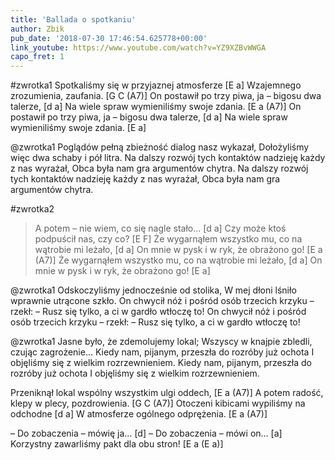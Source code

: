```yaml
---
title: 'Ballada o spotkaniu'
author: Zbik
pub_date: '2018-07-30 17:46:54.625778+00:00'
link_youtube: https://www.youtube.com/watch?v=YZ9XZBvWWGA
capo_fret: 1
---
```


#zwrotka1
Spotkaliśmy się w przyjaznej atmosferze [E a]
Wzajemnego zrozumienia, zaufania. [G C (A7)]
On postawił po trzy piwa, ja – bigosu dwa talerze, [d a]
Na wiele spraw wymieniliśmy swoje zdania. [E a (A7)]
On postawił po trzy piwa, ja – bigosu dwa talerze, [d a]
Na wiele spraw wymieniliśmy swoje zdania. [E a]

@zwrotka1
Poglądów pełną zbieżność dialog nasz wykazał,
Dołożyliśmy więc dwa schaby i pół litra.
Na dalszy rozwój tych kontaktów nadzieję każdy z nas wyrażał,
Obca była nam gra argumentów chytra.
Na dalszy rozwój tych kontaktów nadzieję każdy z nas wyrażał,
Obca była nam gra argumentów chytra.

#zwrotka2
>A potem – nie wiem, co się nagle stało… [d a]
>Czy może ktoś podpuścił nas, czy co? [E F]
>Że wygarnąłem wszystko mu, co na wątrobie mi leżało, [d a]
>On mnie w pysk i w ryk, że obrażono go! [E a (A7)]
>Że wygarnąłem wszystko mu, co na wątrobie mi leżało, [d a]
>On mnie w pysk i w ryk, że obrażono go! [E a]

@zwrotka1
Odskoczyliśmy jednocześnie od stolika,
W mej dłoni lśniło wprawnie utrącone szkło.
On chwycił nóż i pośród osób trzecich krzyku – rzekł:
– Rusz się tylko, a ci w gardło wtłoczę to!
On chwycił nóż i pośród osób trzecich krzyku – rzekł:
– Rusz się tylko, a ci w gardło wtłoczę to!

@zwrotka1
Jasne było, że zdemolujemy lokal;
Wszyscy w knajpie zbledli, czując zagrożenie…
Kiedy nam, pijanym, przeszła do rozróby już ochota
I objęliśmy się z wielkim rozrzewnieniem.
Kiedy nam, pijanym, przeszła do rozróby już ochota
I objęliśmy się z wielkim rozrzewnieniem.

Przeniknął lokal wspólny wszystkim ulgi oddech, [E a (A7)]
A potem radość, klepy w plecy, pozdrowienia. [G C (A7)]
Otoczeni kibicami wypiliśmy na odchodne [d a]
W atmosferze ogólnego odprężenia. [E a (A7)]

– Do zobaczenia – mówię ja… [d]
– Do zobaczenia – mówi on… [a]
Korzystny zawarliśmy pakt dla obu stron! [E a (E a)]